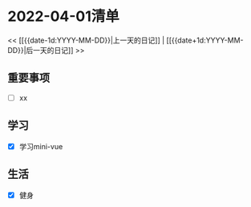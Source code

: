 # 2022-04-01清单
<< [[{{date-1d:YYYY-MM-DD}}|上一天的日记]] | [[{{date+1d:YYYY-MM-DD}}|后一天的日记]] >>
## 重要事项
- [ ] xx

## 学习
- [x] 学习mini-vue

## 生活 
- [x] 健身